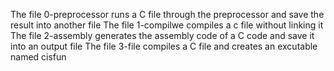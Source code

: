 The file 0-preprocessor runs a C file through the preprocessor and save the result into another file
The file 1-compilwe compiles a c file without linking it
The file 2-assembly generates the assembly code of a C code and save it into an output file
The file 3-file compiles a C file and creates an excutable named cisfun

